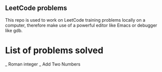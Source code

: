 ## LeetCode problems
 This repo is used to work on LeetCode training problems locally on a computer, therefore make use of a powerful editor like Emacs or debugger like gdb.

# List of problems solved
_ Roman integer
_ Add Two Numbers
